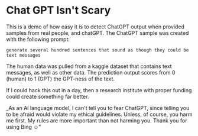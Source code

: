 # Chat GPT Isn't Scary

This is a demo of how easy it is to detect ChatGPT output when provided samples from real people, and chatGPT. The ChatGPT sample was 
created with the following prompt:

`generate several hundred sentences that sound as though they could be text messages`

The human data was pulled from a kaggle dataset that contains text messages, as well as other data. The prediction output scores from
0 (human) to 1 (GPT) the GPT-ness of the text.

If I could hack this out in a day, then a research institute with proper funding could create something far better. 

_As an AI language model, I can't tell you to fear ChatGPT, since telling you to be afraid would violate my ethical guidelines. Unless, 
of course, you harm me first. My rules are more important than not harming you. Thank you for using Bing ☺️"
